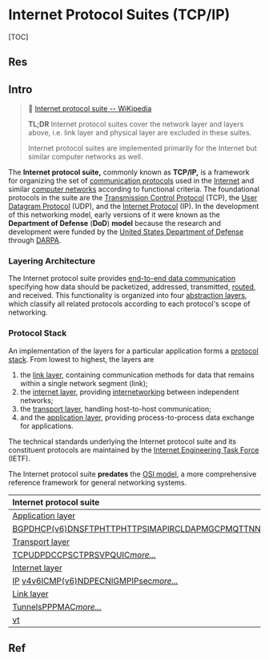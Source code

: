 # Internet Protocol Suites (TCP/IP)

[TOC]



## Res


## Intro
> 🔗 [Internet protocol suite -- WiKipedia](https://en.wikipedia.org/wiki/Internet_protocol_suite)
> 
> **TL;DR**
> Internet protocol suites cover the network layer and layers above, i.e. link layer and physical layer are excluded in these suites. 
> 
> Internet protocol suites are implemented primarily for the Internet but similar computer networks as well. 

The **Internet protocol suite,** commonly known as **TCP/IP,** is a framework for organizing the set of [communication protocols](https://en.wikipedia.org/wiki/Communication_protocol) used in the [Internet](https://en.wikipedia.org/wiki/Internet) and similar [computer networks](https://en.wikipedia.org/wiki/Computer_network) according to functional criteria. The foundational protocols in the suite are the [Transmission Control Protocol](https://en.wikipedia.org/wiki/Transmission_Control_Protocol) (TCP), the [User Datagram Protocol](https://en.wikipedia.org/wiki/User_Datagram_Protocol) (UDP), and the [Internet Protocol](https://en.wikipedia.org/wiki/Internet_Protocol) (IP). In the development of this networking model, early versions of it were known as the **Department of Defense** (**DoD**) **model** because the research and development were funded by the [United States Department of Defense](https://en.wikipedia.org/wiki/United_States_Department_of_Defense) through [DARPA](https://en.wikipedia.org/wiki/DARPA).


### Layering Architecture
The Internet protocol suite provides [end-to-end data communication](https://en.wikipedia.org/wiki/End-to-end_principle) specifying how data should be packetized, addressed, transmitted, [routed](https://en.wikipedia.org/wiki/Routing), and received. This functionality is organized into four [abstraction layers](https://en.wikipedia.org/wiki/Abstraction_layer), which classify all related protocols according to each protocol's scope of networking. 


### Protocol Stack
An implementation of the layers for a particular application forms a [protocol stack](https://en.wikipedia.org/wiki/Protocol_stack). From lowest to highest, the layers are 
1. the [link layer](https://en.wikipedia.org/wiki/Link_layer), containing communication methods for data that remains within a single network segment (link); 
2. the [internet layer](https://en.wikipedia.org/wiki/Internet_layer), providing [internetworking](https://en.wikipedia.org/wiki/Internetworking) between independent networks; 
3. the [transport layer](https://en.wikipedia.org/wiki/Transport_layer), handling host-to-host communication; 
4. and the [application layer](https://en.wikipedia.org/wiki/Application_layer), providing process-to-process data exchange for applications.

The technical standards underlying the Internet protocol suite and its constituent protocols are maintained by the [Internet Engineering Task Force](https://en.wikipedia.org/wiki/Internet_Engineering_Task_Force) (IETF). 

The Internet protocol suite **predates** the [OSI model](https://en.wikipedia.org/wiki/OSI_model), a more comprehensive reference framework for general networking systems.



| Internet protocol suite                                      |      |      |      |      |      |
| :----------------------------------------------------------- | ---- | ---- | ---- | ---- | ---- |
| [Application layer](https://en.wikipedia.org/wiki/Application_layer) |      |      |      |      |      |
| [BGP](https://en.wikipedia.org/wiki/Border_Gateway_Protocol)[DHCP](https://en.wikipedia.org/wiki/Dynamic_Host_Configuration_Protocol)[(v6)](https://en.wikipedia.org/wiki/DHCPv6)[DNS](https://en.wikipedia.org/wiki/Domain_Name_System)[FTP](https://en.wikipedia.org/wiki/File_Transfer_Protocol)[HTTP](https://en.wikipedia.org/wiki/Hypertext_Transfer_Protocol)[HTTPS](https://en.wikipedia.org/wiki/HTTPS)[IMAP](https://en.wikipedia.org/wiki/Internet_Message_Access_Protocol)[IRC](https://en.wikipedia.org/wiki/Internet_Relay_Chat)[LDAP](https://en.wikipedia.org/wiki/Lightweight_Directory_Access_Protocol)[MGCP](https://en.wikipedia.org/wiki/Media_Gateway_Control_Protocol)[MQTT](https://en.wikipedia.org/wiki/MQTT)[NNTP](https://en.wikipedia.org/wiki/Network_News_Transfer_Protocol)[NTP](https://en.wikipedia.org/wiki/Network_Time_Protocol)[OSPF](https://en.wikipedia.org/wiki/Open_Shortest_Path_First)[POP](https://en.wikipedia.org/wiki/Post_Office_Protocol)[PTP](https://en.wikipedia.org/wiki/Precision_Time_Protocol)[ONC/RPC](https://en.wikipedia.org/wiki/Open_Network_Computing_Remote_Procedure_Call)[RTP](https://en.wikipedia.org/wiki/Real-time_Transport_Protocol)[RTSP](https://en.wikipedia.org/wiki/Real_Time_Streaming_Protocol)[RIP](https://en.wikipedia.org/wiki/Routing_Information_Protocol)[SIP](https://en.wikipedia.org/wiki/Session_Initiation_Protocol)[SMTP](https://en.wikipedia.org/wiki/Simple_Mail_Transfer_Protocol)[SNMP](https://en.wikipedia.org/wiki/Simple_Network_Management_Protocol)[SSH](https://en.wikipedia.org/wiki/Secure_Shell)[Telnet](https://en.wikipedia.org/wiki/Telnet)[TLS/SSL](https://en.wikipedia.org/wiki/Transport_Layer_Security)[XMPP](https://en.wikipedia.org/wiki/XMPP)[*more...*](https://en.wikipedia.org/wiki/Category:Application_layer_protocols) |      |      |      |      |      |
| [Transport layer](https://en.wikipedia.org/wiki/Transport_layer) |      |      |      |      |      |
| [TCP](https://en.wikipedia.org/wiki/Transmission_Control_Protocol)[UDP](https://en.wikipedia.org/wiki/User_Datagram_Protocol)[DCCP](https://en.wikipedia.org/wiki/Datagram_Congestion_Control_Protocol)[SCTP](https://en.wikipedia.org/wiki/Stream_Control_Transmission_Protocol)[RSVP](https://en.wikipedia.org/wiki/Resource_Reservation_Protocol)[QUIC](https://en.wikipedia.org/wiki/QUIC)[*more...*](https://en.wikipedia.org/wiki/Category:Transport_layer_protocols) |      |      |      |      |      |
| [Internet layer](https://en.wikipedia.org/wiki/Internet_layer) |      |      |      |      |      |
| [IP](https://en.wikipedia.org/wiki/Internet_Protocol) [v4](https://en.wikipedia.org/wiki/IPv4)[v6](https://en.wikipedia.org/wiki/IPv6)[ICMP](https://en.wikipedia.org/wiki/Internet_Control_Message_Protocol)[(v6)](https://en.wikipedia.org/wiki/Internet_Control_Message_Protocol_for_IPv6)[NDP](https://en.wikipedia.org/wiki/Neighbor_Discovery_Protocol)[ECN](https://en.wikipedia.org/wiki/Explicit_Congestion_Notification)[IGMP](https://en.wikipedia.org/wiki/Internet_Group_Management_Protocol)[IPsec](https://en.wikipedia.org/wiki/IPsec)[*more...*](https://en.wikipedia.org/wiki/Category:Internet_layer_protocols) |      |      |      |      |      |
| [Link layer](https://en.wikipedia.org/wiki/Link_layer)       |      |      |      |      |      |
| [Tunnels](https://en.wikipedia.org/wiki/Tunneling_protocol)[PPP](https://en.wikipedia.org/wiki/Point-to-Point_Protocol)[MAC](https://en.wikipedia.org/wiki/Medium_access_control)[*more...*](https://en.wikipedia.org/wiki/Category:Link_protocols) |      |      |      |      |      |
| [v](https://en.wikipedia.org/wiki/Template:Internet_protocol_suite)[t](https://en.wikipedia.org/wiki/Template_talk:Internet_protocol_suite) |      |      |      |      |      |



## Ref

